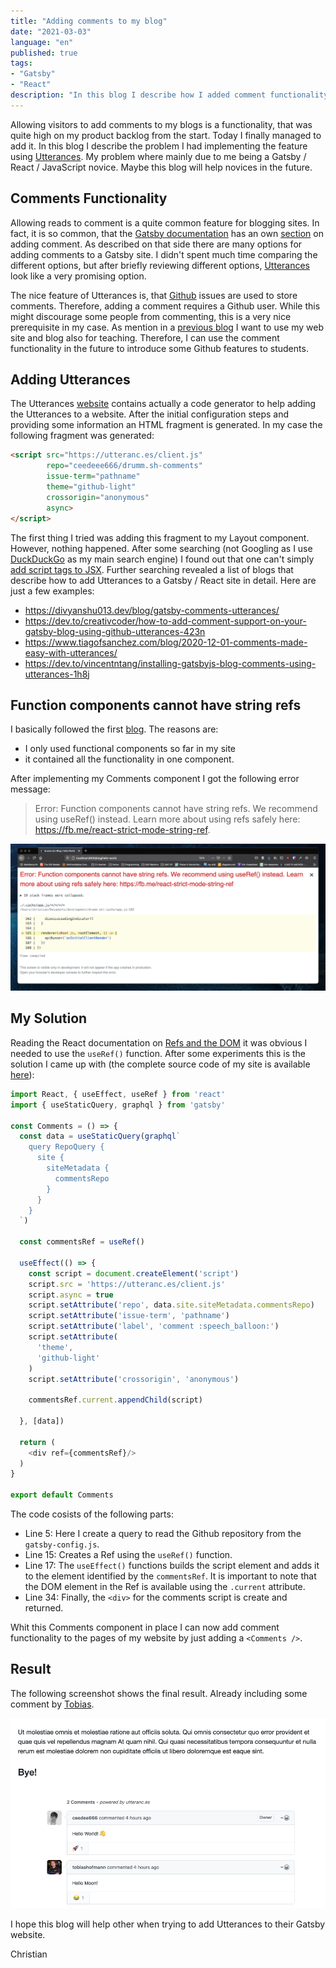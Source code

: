 ```yaml
---
title: "Adding comments to my blog"
date: "2021-03-03"
language: "en"
published: true
tags:
- "Gatsby"
- "React"
description: "In this blog I describe how I added comment functionality to my blog using the utterances project. The blog mainly describes the problems I ran into and shows how to solve them."
---
```

Allowing visitors to add comments to my blogs is a functionality, that was quite high on my product backlog from the start. Today I finally managed to add it. In this blog I describe
the problem I had implementing the feature using [Utterances](http://utteranc.es). My problem where mainly due to me being a Gatsby / React / JavaScript novice. Maybe this 
blog will help novices in the future.

## Comments Functionality

Allowing reads to comment is a quite common feature for blogging sites. In fact, it is so common, that the [Gatsby documentation](https://www.gatsbyjs.com/docs/) has an own
[section](https://www.gatsbyjs.com/docs/how-to/adding-common-features/adding-comments/) on adding comment. As described on that side there are many options
for adding comments to a Gatsby site. I didn't spent much time comparing the different options, but after briefly reviewing different options, [Utterances](https://utteranc.es/) look 
like a very promising option.

The nice feature of Utterances is, that [Github](https://github.com) issues are used to store comments. Therefore, adding a comment requires a Github user. While this might discourage 
some people from commenting, this is a very nice prerequisite in my case. As mention in a [previous blog](/why-i-creates-my-own-website) I want to use my web site and blog also
for teaching. Therefore, I can use the comment functionality in the future to introduce some Github features to students.

## Adding Utterances

The Utterances [website](https://utteranc.es/) contains actually a code generator to help adding the Utterances to a website. After the initial configuration steps and providing some
information an HTML fragment is generated. In my case the following fragment was generated:

```html
<script src="https://utteranc.es/client.js"
        repo="ceedeee666/drumm.sh-comments"
        issue-term="pathname"
        theme="github-light"
        crossorigin="anonymous"
        async>
</script>
```

The first thing I tried was adding this fragment to my Layout component. However, nothing happened. After some searching (not Googling as I use [DuckDuckGo](https://duckduckgo.com/) as 
my main search engine) I found out that one can't simply [add script tags to JSX](https://stackoverflow.com/questions/34424845/adding-script-tag-to-react-jsx/64815699). Further searching
revealed a list of blogs that describe how to add Utterances to a Gatsby / React site in detail. Here are just a few examples:

- https://divyanshu013.dev/blog/gatsby-comments-utterances/
- https://dev.to/creativcoder/how-to-add-comment-support-on-your-gatsby-blog-using-github-utterances-423n
- https://www.tiagofsanchez.com/blog/2020-12-01-comments-made-easy-with-utterances/
- https://dev.to/vincentntang/installing-gatsbyjs-blog-comments-using-utterances-1h8j

## Function components cannot have string refs

I basically followed the first [blog](https://divyanshu013.dev/blog/gatsby-comments-utterances/). The reasons are:

- I only used functional components so far in my site
- it contained all the functionality in one component. 

After implementing my Comments component I got the following error message: 

> Error: Function components cannot have string refs. We recommend using useRef() instead. 
> Learn more about using refs safely here: https://fb.me/react-strict-mode-string-ref.

![Error](./error.png)

## My Solution

Reading the React documentation on [Refs and the DOM](https://reactjs.org/docs/refs-and-the-dom.html) it was obvious I needed to use the ```useRef()``` function. 
After some experiments this is the solution I came up with (the complete source code of my site is available [here](https://github.com/ceedee666/drumm.sh)):

```javascript {numberLines}
import React, { useEffect, useRef } from 'react'
import { useStaticQuery, graphql } from 'gatsby'

const Comments = () => {
  const data = useStaticQuery(graphql`
    query RepoQuery {
      site {
        siteMetadata {
          commentsRepo
        }
      }
    }
  `)

  const commentsRef = useRef()

  useEffect(() => {
    const script = document.createElement('script')
    script.src = 'https://utteranc.es/client.js'
    script.async = true
    script.setAttribute('repo', data.site.siteMetadata.commentsRepo)
    script.setAttribute('issue-term', 'pathname')
    script.setAttribute('label', 'comment :speech_balloon:')
    script.setAttribute(
      'theme',
      'github-light'
    )
    script.setAttribute('crossorigin', 'anonymous')

    commentsRef.current.appendChild(script)

  }, [data])

  return (
    <div ref={commentsRef}/>
  )
}

export default Comments
```

The code cosists of the following parts:
- Line 5: Here I create a query to read the Github repository from the ```gatsby-config.js```.
- Line 15: Creates a Ref using the ```useRef()``` function.
- Line 17: The ```useEffect()``` functions builds the script element and adds it to the element identified by the ```commentsRef```. It is important to note
that the DOM element in the Ref is available using the ```.current``` attribute.
- Line 34: Finally, the ```<div>``` for the comments script is create and returned.


Whit this Comments component in place I can now add comment functionality to the pages of my website by just adding a ```<Comments />```. 

## Result

The following screenshot shows the final result. Already including some comment by [Tobias](twitter.com/tobiashofmann/).

![Comment Functionality](./result.png)

I hope this blog will help other when trying to add Utterances to their Gatsby website. 

Christian
